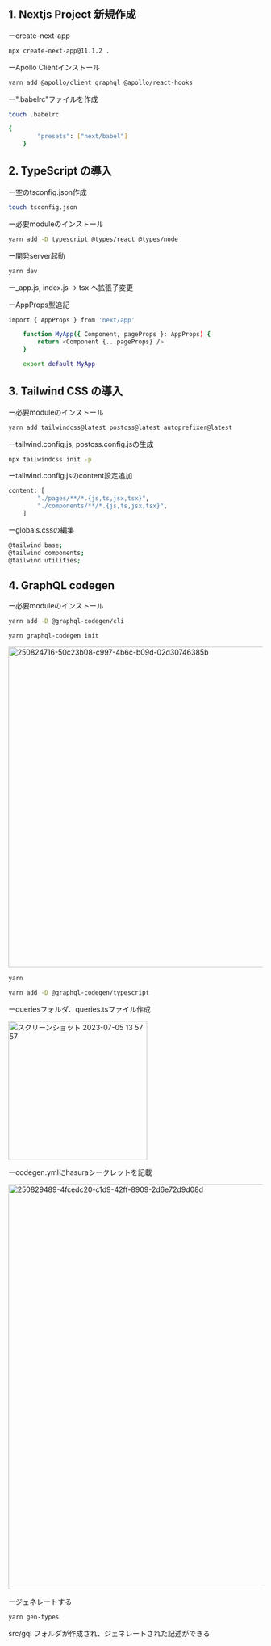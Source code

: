 
## 1. Nextjs Project 新規作成

ーcreate-next-app
```bash
npx create-next-app@11.1.2 .
```



ーApollo Clientインストール
```bash
yarn add @apollo/client graphql @apollo/react-hooks
```

ー".babelrc"ファイルを作成
```bash
touch .babelrc
```

```bash
{
        "presets": ["next/babel"]
    }
```


## 2. TypeScript の導入

ー空のtsconfig.json作成
```bash
touch tsconfig.json
```

ー必要moduleのインストール
```bash
yarn add -D typescript @types/react @types/node
```

ー開発server起動
```bash
yarn dev
```

ー_app.js, index.js -> tsx へ拡張子変更

ーAppProps型追記
```bash
import { AppProps } from 'next/app'

    function MyApp({ Component, pageProps }: AppProps) {
        return <Component {...pageProps} />
    }

    export default MyApp
```

## 3. Tailwind CSS の導入

ー必要moduleのインストール
```bash
yarn add tailwindcss@latest postcss@latest autoprefixer@latest
```

ーtailwind.config.js, postcss.config.jsの生成
```bash
npx tailwindcss init -p
```

ーtailwind.config.jsのcontent設定追加
```bash
content: [
        "./pages/**/*.{js,ts,jsx,tsx}",
        "./components/**/*.{js,ts,jsx,tsx}",
    ]
```

ーglobals.cssの編集
```bash
@tailwind base;
@tailwind components;
@tailwind utilities;
```

## 4. GraphQL codegen

ー必要moduleのインストール
```bash
yarn add -D @graphql-codegen/cli
```

```bash
yarn graphql-codegen init
```
<img width="635" alt="250824716-50c23b08-c997-4b6c-b09d-02d30746385b" src="https://github.com/MakikoYamada/hasura/assets/96478420/8e2decb4-afda-4a0d-ae7b-3189f1e2ee55">

```bash
yarn
```

```bash
yarn add -D @graphql-codegen/typescript
```

ーqueriesフォルダ、queries.tsファイル作成

<img width="275" alt="スクリーンショット 2023-07-05 13 57 57" src="https://github.com/MakikoYamada/hasura/assets/96478420/4cfbcdc5-19f2-474a-be70-e4f55947f269">

ーcodegen.ymlにhasuraシークレットを記載

<img width="802" alt="250829489-4fcedc20-c1d9-42ff-8909-2d6e72d9d08d" src="https://github.com/MakikoYamada/hasura/assets/96478420/e884a473-9cd1-48be-845a-53401819678d">


ージェネレートする
```bash
yarn gen-types
```

src/gql フォルダが作成され、ジェネレートされた記述ができる
